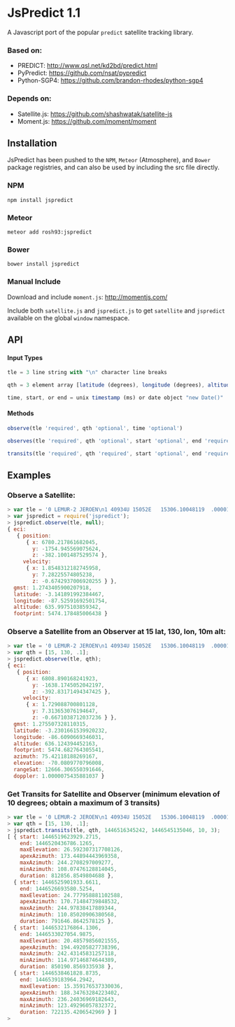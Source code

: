# JsPredict 1.1

A Javascript port of the popular `predict` satellite tracking library.

### Based on:
- PREDICT: http://www.qsl.net/kd2bd/predict.html
- PyPredict: https://github.com/nsat/pypredict
- Python-SGP4: https://github.com/brandon-rhodes/python-sgp4

### Depends on:
- Satellite.js: https://github.com/shashwatak/satellite-js
- Moment.js: https://github.com/moment/moment

## Installation

JsPredict has been pushed to the `NPM`, `Meteor` (Atmosphere), and `Bower` package registries, and can also be used by including the src file directly.

### NPM

```
npm install jspredict
```

### Meteor

```
meteor add rosh93:jspredict
```

### Bower

```
bower install jspredict
```

### Manual Include

Download and include `moment.js`: http://momentjs.com/

Include both `satellite.js` and `jspredict.js` to get `satellite` and `jspredict` available on the global `window` namespace.

## API

#### Input Types

```js
tle = 3 line string with "\n" character line breaks

qth = 3 element array [latitude (degrees), longitude (degrees), altitude (km)]

time, start, or end = unix timestamp (ms) or date object "new Date()"
```

#### Methods

```js
observe(tle 'required', qth 'optional', time 'optional')

observes(tle 'required', qth 'optional', start 'optional', end 'required', interval 'optional')

transits(tle 'required', qth 'required', start 'optional', end 'required', minElevation 'optional', maxTransits 'optional')
```

## Examples

### Observe a Satellite:

```js
> var tle = '0 LEMUR-2 JEROEN\n1 40934U 15052E   15306.10048119  .00001740  00000-0  15647-3 0  9990\n2 40934   6.0033 141.2190 0010344 133.6141 226.4604 14.76056230  5130';
> var jspredict = require('jspredict');
> jspredict.observe(tle, null);
{ eci:
   { position:
      { x: 6780.217861682045,
        y: -1754.945569075624,
        z: -382.1001487529574 },
     velocity:
      { x: 1.8548312182745958,
        y: 7.28225574805238,
        z: -0.6742937006920255 } },
  gmst: 1.2743405900207918,
  latitude: -3.141891992384467,
  longitude: -87.52591692501754,
  altitude: 635.9975103859342,
  footprint: 5474.178485006438 }
```

### Observe a Satellite from an Observer at 15 lat, 130, lon, 10m alt:

```js
> var tle = '0 LEMUR-2 JEROEN\n1 40934U 15052E   15306.10048119  .00001740  00000-0  15647-3 0  9990\n2 40934   6.0033 141.2190 0010344 133.6141 226.4604 14.76056230  5130';
> var qth = [15, 130, .1];
> jspredict.observe(tle, qth);
{ eci:
   { position:
      { x: 6808.890168241923,
        y: -1638.1745052042197,
        z: -392.83171494347425 },
     velocity:
      { x: 1.729088700801128,
        y: 7.313653076194647,
        z: -0.6671038712037236 } },
  gmst: 1.275507328110315,
  latitude: -3.2301661539920232,
  longitude: -86.6090669346031,
  altitude: 636.124394452163,
  footprint: 5474.682764305541,
  azimuth: 75.42118188269167,
  elevation: -70.0809770796008,
  rangeSat: 12666.306550391646,
  doppler: 1.0000075435881037 }
```

### Get Transits for Satellite and Observer (minimum elevation of 10 degrees; obtain a maximum of 3 transits)

```js
> var tle = '0 LEMUR-2 JEROEN\n1 40934U 15052E   15306.10048119  .00001740  00000-0  15647-3 0  9990\n2 40934   6.0033 141.2190 0010344 133.6141 226.4604 14.76056230  5130';
> var qth = [15, 130, .1];
> jspredict.transits(tle, qth, 1446516345242, 1446545135046, 10, 3);
[ { start: 1446519623929.2715,
    end: 1446520436786.1265,
    maxElevation: 26.592307317708126,
    apexAzimuth: 173.44894443969358,
    maxAzimuth: 244.2708297009277,
    minAzimuth: 108.07476128814045,
    duration: 812856.8549804688 },
  { start: 1446525901933.6611,
    end: 1446526693580.5254,
    maxElevation: 24.777958881102588,
    apexAzimuth: 170.71484739848532,
    maxAzimuth: 244.97838417889344,
    minAzimuth: 110.85020906380568,
    duration: 791646.8642578125 },
  { start: 1446532176864.1306,
    end: 1446533027054.9875,
    maxElevation: 20.48579856021555,
    apexAzimuth: 194.49205827738396,
    maxAzimuth: 242.43145831257118,
    minAzimuth: 114.97146874644389,
    duration: 850190.8569335938 },
  { start: 1446538461828.8735,
    end: 1446539183964.2942,
    maxElevation: 15.359176537330036,
    apexAzimuth: 188.34763284223402,
    maxAzimuth: 236.24036969182643,
    minAzimuth: 123.49296057832372,
    duration: 722135.4206542969 } ]
>
```
